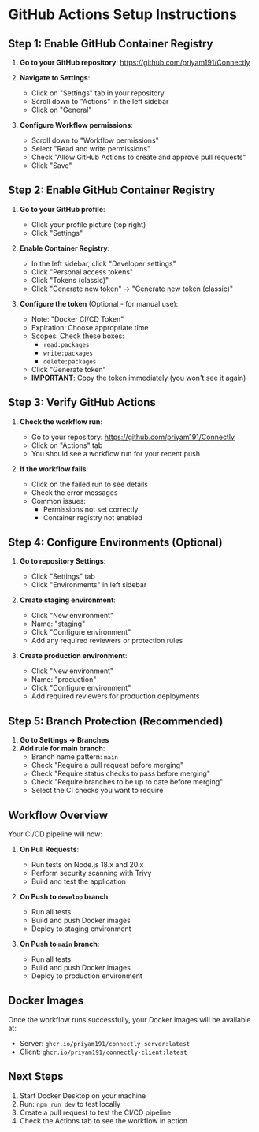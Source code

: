 # GitHub Actions Setup Instructions

## Step 1: Enable GitHub Container Registry

1. **Go to your GitHub repository**: https://github.com/priyam191/Connectly

2. **Navigate to Settings**:
   - Click on "Settings" tab in your repository
   - Scroll down to "Actions" in the left sidebar
   - Click on "General"

3. **Configure Workflow permissions**:
   - Scroll down to "Workflow permissions"
   - Select "Read and write permissions"
   - Check "Allow GitHub Actions to create and approve pull requests"
   - Click "Save"

## Step 2: Enable GitHub Container Registry

1. **Go to your GitHub profile**:
   - Click your profile picture (top right)
   - Click "Settings"

2. **Enable Container Registry**:
   - In the left sidebar, click "Developer settings"
   - Click "Personal access tokens"
   - Click "Tokens (classic)"
   - Click "Generate new token" → "Generate new token (classic)"

3. **Configure the token** (Optional - for manual use):
   - Note: "Docker CI/CD Token"
   - Expiration: Choose appropriate time
   - Scopes: Check these boxes:
     - `read:packages`
     - `write:packages`
     - `delete:packages`
   - Click "Generate token"
   - **IMPORTANT**: Copy the token immediately (you won't see it again)

## Step 3: Verify GitHub Actions

1. **Check the workflow run**:
   - Go to your repository: https://github.com/priyam191/Connectly
   - Click on "Actions" tab
   - You should see a workflow run for your recent push

2. **If the workflow fails**:
   - Click on the failed run to see details
   - Check the error messages
   - Common issues:
     - Permissions not set correctly
     - Container registry not enabled

## Step 4: Configure Environments (Optional)

1. **Go to repository Settings**:
   - Click "Settings" tab
   - Click "Environments" in left sidebar

2. **Create staging environment**:
   - Click "New environment"
   - Name: "staging"
   - Click "Configure environment"
   - Add any required reviewers or protection rules

3. **Create production environment**:
   - Click "New environment"
   - Name: "production"
   - Click "Configure environment"
   - Add required reviewers for production deployments

## Step 5: Branch Protection (Recommended)

1. **Go to Settings → Branches**
2. **Add rule for main branch**:
   - Branch name pattern: `main`
   - Check "Require a pull request before merging"
   - Check "Require status checks to pass before merging"
   - Check "Require branches to be up to date before merging"
   - Select the CI checks you want to require

## Workflow Overview

Your CI/CD pipeline will now:

1. **On Pull Requests**:
   - Run tests on Node.js 18.x and 20.x
   - Perform security scanning with Trivy
   - Build and test the application

2. **On Push to `develop` branch**:
   - Run all tests
   - Build and push Docker images
   - Deploy to staging environment

3. **On Push to `main` branch**:
   - Run all tests
   - Build and push Docker images
   - Deploy to production environment

## Docker Images

Once the workflow runs successfully, your Docker images will be available at:
- Server: `ghcr.io/priyam191/connectly-server:latest`
- Client: `ghcr.io/priyam191/connectly-client:latest`

## Next Steps

1. Start Docker Desktop on your machine
2. Run: `npm run dev` to test locally
3. Create a pull request to test the CI/CD pipeline
4. Check the Actions tab to see the workflow in action
